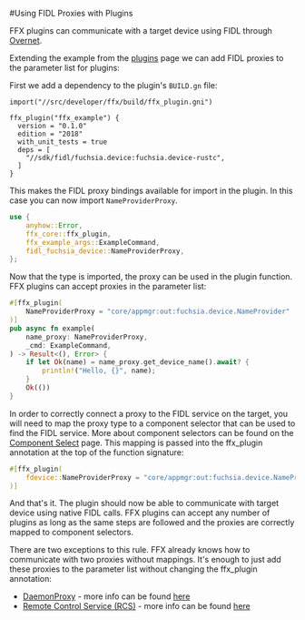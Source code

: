 #Using FIDL Proxies with Plugins

FFX plugins can communicate with a target device using FIDL through
[Overnet](https://fuchsia.googlesource.com/fuchsia/+/refs/heads/master/src/connectivity/overnet/).

Extending the example from the [plugins](plugins.md) page we can add
FIDL proxies to the parameter list for plugins:

First we add a dependency to the plugin's `BUILD.gn` file:

```GN
import("//src/developer/ffx/build/ffx_plugin.gni")

ffx_plugin("ffx_example") {
  version = "0.1.0"
  edition = "2018"
  with_unit_tests = true
  deps = [
    "//sdk/fidl/fuchsia.device:fuchsia.device-rustc",
  ]
}
```

This makes the FIDL proxy bindings available for import in the
plugin. In this case you can now import `NameProviderProxy`.

```rust
use {
    anyhow::Error,
    ffx_core::ffx_plugin,
    ffx_example_args::ExampleCommand,
    fidl_fuchsia_device::NameProviderProxy,
};

```

Now that the type is imported, the proxy can be used in the plugin
function. FFX plugins can accept proxies in the parameter list:

```rust
#[ffx_plugin(
    NameProviderProxy = "core/appmgr:out:fuchsia.device.NameProvider"
)]
pub async fn example(
    name_proxy: NameProviderProxy,
    _cmd: ExampleCommand,
) -> Result<(), Error> {
    if let Ok(name) = name_proxy.get_device_name().await? {
        println!("Hello, {}", name);
    }
    Ok(())
}
```

In order to correctly connect a proxy to the FIDL service on the
target, you will need to map the proxy type to a component selector
that can be used to find the FIDL service.  More about component
selectors can be found on the [Component Select](component-select.md)
page. This mapping is passed into the ffx_plugin annotation at the top
of the function signature:

```rust
#[ffx_plugin(
    fdevice::NameProviderProxy = "core/appmgr:out:fuchsia.device.NameProvider"
)]
```

And that's it.  The plugin should now be able to communicate with
target device using native FIDL calls.  FFX plugins can accept any
number of plugins as long as the same steps are followed and the
proxies are correctly mapped to component selectors.

There are two exceptions to this rule.  FFX already knows how to
communicate with two proxies without mappings.  It's enough to just
add these proxies to the parameter list without changing the
ffx_plugin annotation:

- [DaemonProxy](https://fuchsia.googlesource.com/fuchsia/+/refs/heads/master/sdk/fidl/fuchsia.developer.bridge/daemon.fidl) - more info can be found [here](daemon.md)
- [Remote Control Service (RCS)](https://fuchsia.googlesource.com/fuchsia/+/refs/heads/master/sdk/fidl/fuchsia.developer.remotecontrol/remote-control.fidl) - more info can be found [here](rcs.md)
